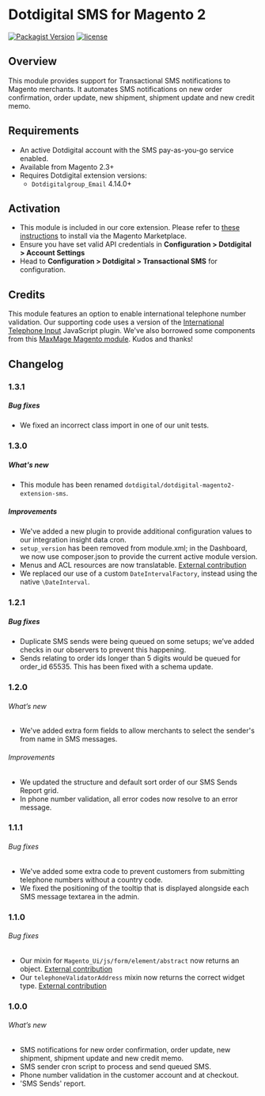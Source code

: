# Dotdigital SMS for Magento 2
[![Packagist Version](https://img.shields.io/packagist/v/dotdigital/dotdigital-magento2-extension-sms?color=green&label=stable)](https://github.com/dotmailer/dotmailer-magento2-extension-sms/releases)
[![license](https://img.shields.io/github/license/mashape/apistatus.svg)](LICENSE.md)

## Overview
This module provides support for Transactional SMS notifications to Magento merchants. It automates SMS notifications on new order confirmation, order update, new shipment, shipment update and new credit memo.
  
## Requirements
- An active Dotdigital account with the SMS pay-as-you-go service enabled.
- Available from Magento 2.3+
- Requires Dotdigital extension versions:
  - `Dotdigitalgroup_Email` 4.14.0+
  
## Activation
- This module is included in our core extension. Please refer to [these instructions](https://github.com/dotmailer/dotmailer-magento2-extension#installation) to install via the Magento Marketplace.
- Ensure you have set valid API credentials in **Configuration > Dotdigital > Account Settings**
- Head to **Configuration > Dotdigital > Transactional SMS** for configuration.

## Credits
This module features an option to enable international telephone number validation. Our supporting code uses a version of the [International Telephone Input](https://github.com/jackocnr/intl-tel-input) JavaScript plugin. We've also borrowed some components from this [MaxMage Magento module](https://github.com/MaxMage/international-telephone-input). Kudos and thanks!

## Changelog

### 1.3.1

##### Bug fixes
- We fixed an incorrect class import in one of our unit tests. 

### 1.3.0

##### What's new
- This module has been renamed `dotdigital/dotdigital-magento2-extension-sms`.

##### Improvements
- We've added a new plugin to provide additional configuration values to our integration insight data cron.
- `setup_version` has been removed from module.xml; in the Dashboard, we now use composer.json to provide the current active module version.
- Menus and ACL resources are now translatable. [External contribution](https://github.com/dotmailer/dotmailer-magento2-extension-sms/pull/5)
- We replaced our use of a custom `DateIntervalFactory`, instead using the native `\DateInterval`.

### 1.2.1 

##### Bug fixes
- Duplicate SMS sends were being queued on some setups; we’ve added checks in our observers to prevent this happening.
- Sends relating to order ids longer than 5 digits would be queued for order_id 65535. This has been fixed with a schema update.

### 1.2.0

###### What’s new
- We've added extra form fields to allow merchants to select the sender's from name in SMS messages.

###### Improvements
- We updated the structure and default sort order of our SMS Sends Report grid.
- In phone number validation, all error codes now resolve to an error message.

### 1.1.1

###### Bug fixes
- We've added some extra code to prevent customers from submitting telephone numbers without a country code.
- We fixed the positioning of the tooltip that is displayed alongside each SMS message textarea in the admin.

### 1.1.0

###### Bug fixes
- Our mixin for `Magento_Ui/js/form/element/abstract` now returns an object. [External contribution](https://github.com/dotmailer/dotmailer-magento2-extension-sms/pull/2)
- Our `telephoneValidatorAddress` mixin now returns the correct widget type. [External contribution](https://github.com/dotmailer/dotmailer-magento2-extension-sms/pull/3)

### 1.0.0
  
###### What’s new
- SMS notifications for new order confirmation, order update, new shipment, shipment update and new credit memo.
- SMS sender cron script to process and send queued SMS.
- Phone number validation in the customer account and at checkout.
- 'SMS Sends' report.
